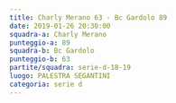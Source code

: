 ```yaml
---
title: Charly Merano 63 - Bc Gardolo 89
date: 2019-01-26 20:30:00
squadra-a: Charly Merano
punteggio-a: 89
squadra-b: Bc Gardolo
punteggio-b: 63
partite/squadra: serie-d-18-19
luogo: PALESTRA SEGANTINI
categoria: serie d
---
```

